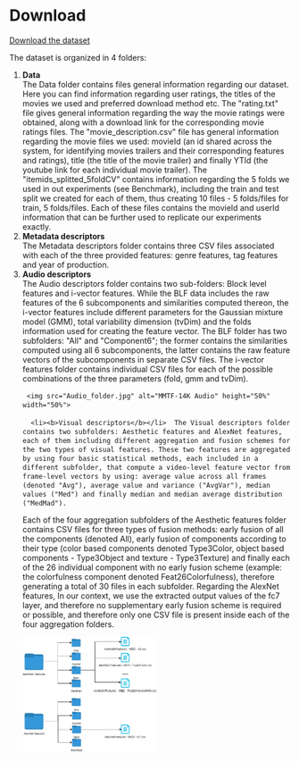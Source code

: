 # Download
<p><a href="https://drive.google.com/drive/folders/1sBD8drB2H0WHl_MSsSCH-FA-bonjStr_?usp=sharing">Download the dataset</a></p>

The dataset is organized in 4 folders:
<ol>
  <li><b>Data</b></li> The Data folder contains files general information regarding our dataset. Here you can find information regarding user ratings, the titles of the movies we used and preferred download method etc. The "rating.txt" file gives general information regarding the way the movie ratings were obtained, along with a download link for the corresponding movie ratings files. The "movie_description.csv" file has general information regarding the movie files we used: movieId (an id shared across the system, for identifying movies trailers and their corresponding features and ratings), title (the title of the movie trailer) and finally YTId (the youtube link for each individual movie trailer). The "itemids_splitted_5foldCV" contains information regarding the 5 folds we used in out experiments (see Benchmark), including the train and test split we created for each of them, thus creating 10 files - 5 folds/files for train, 5 folds/files. Each of these files contains the movieId and userId information that can be further used to replicate our experiments exactly.
   <li><b>Metadata descriptors</b></li> The Metadata descriptors folder contains three CSV files associated with each of the three provided features: genre features, tag features and year of production. 
   
<li><b>Audio descriptors</b></li>  The Audio descriptors folder contains two sub-folders: Block level features and i-vector features. While the BLF data includes the raw features of the 6 subcomponents and similarities computed thereon, the i-vector features include different parameters for the Gaussian mixture model (GMM), total variability dimension (tvDim) and the folds information used for creating the feature vector. The BLF folder has two subfolders: "All" and "Component6"; the former contains the similarities computed using all 6 subcomponents, the latter contains the raw feature vectors of the subcomponents in separate CSV files. The i-vector features folder contains individual CSV files for each of the possible combinations of the three parameters (fold, gmm and tvDim).  
  
     <img src="Audio_folder.jpg" alt="MMTF-14K Audio" height="50%" width="50%">

      <li><b>Visual descriptors</b></li>  The Visual descriptors folder contains two subfolders: Aesthetic features and AlexNet features, each of them including different aggregation and fusion schemes for the two types of visual features. These two features are aggregated by using four basic statistical methods, each included in a different subfolder, that compute a video-level feature vector from frame-level vectors by using: average value across all frames (denoted "Avg"), average value and variance ("AvgVar"), median values ("Med") and finally median and median average distribution ("MedMad").
Each of the four aggregation subfolders of the Aesthetic features folder contains CSV files for three types of fusion methods: early fusion of all the components (denoted All), early fusion of components according to their type (color based components denoted Type3Color, object based components - Type3Object and texture - Type3Texture) and finally each of the 26 individual component with no early fusion scheme (example: the colorfulness component denoted Feat26Colorfulness), therefore generating a total of 30 files in each subfolder. 
Regarding the AlexNet features, In our context, we use the extracted output values of the fc7 layer, and therefore no supplementary early fusion scheme is required or possible, and therefore only one CSV file is present inside each of the four aggregation folders.
 
  <img src="Visual_features.jpg" alt="MMTF-14K Visual" height="50%" width="50%">


</ol> 


